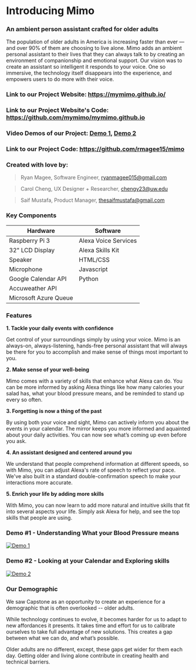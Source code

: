 # Introducing Mimo
### An ambient person assistant crafted for older adults

The population of older adults in America is increasing faster than ever — and over 90% of them are choosing to live alone. 
Mimo adds an ambient personal assistant to their lives that they can always talk to by creating an environment of companionship and emotional support. Our vision was to create an assistant so intelligent it responds to your voice. One so immersive, the technology itself disappears into the experience, and empowers users to do more with their voice. 

### Link to our Project Website: https://mymimo.github.io/

### Link to our Project Website's Code: https://github.com/mymimo/mymimo.github.io

### Video Demos of our Project: [Demo 1](), [Demo 2]()

### Link to our Project Code: https://github.com/rmagee15/mimo

### Created with love by:
> Ryan Magee, Software Engineer, ryanmagee015@gmail.com

> Carol Cheng, UX Designer + Researcher, chengy23@uw.edu

> Saif Mustafa, Product Manager, thesaifmustafa@gmail.com


### Key Components

| Hardware              | Software             |
| -------------------   |--------------------  |
| Raspberry Pi 3        | Alexa Voice Services |
| 32" LCD Display       | Alexa Skills Kit     |
| Speaker               | HTML/CSS             |
| Microphone            | Javascript           |
| Google Calendar API   | Python               |
| Accuweather API       |                      |
| Microsoft Azure Queue |                      |


### Features

**1. Tackle your daily events with confidence**

Get control of your surroundings simply by using your voice. Mimo is an always-on, always-listening, hands-free personal assistant that will always be there for you to accomplish and make sense of things most important to you.

**2. Make sense of your well-being**

Mimo comes with a variety of skills that enhance what Alexa can do. You can be more informed by asking Alexa things like how many calories your salad has, what your blood pressure means, and be reminded to stand up every so often.

**3. Forgetting is now a thing of the past**

By using both your voice and sight, Mimo can actively inform you about the events in your calendar. The mirror keeps you more informed and aquainted about your daily activities. You can now see what’s coming up even before you ask.

**4. An assistant designed and centered around you**

We understand that people comprehend information at different speeds, so with Mimo, you can adjust Alexa's rate of speech to reflect your pace. We've also built in a standard double-confirmation speech to make your interactions more accurate.

**5. Enrich your life by adding more skills**

With Mimo, you can now learn to add more natural and intuitive skills that fit into several aspects your life. Simply ask Alexa for help, and see the top skills that people are using.

### Demo #1 - Understanding What your Blood Pressure means

[![Demo 1](https://img.youtube.com/vi/zmxw1mLzsIk/0.jpg)](https://www.youtube.com/watch?v=zmxw1mLzsIk)


### Demo #2 - Looking at your Calendar and Exploring skills

[![Demo 2](https://img.youtube.com/vi/bl2Kor7aM2Y/0.jpg)](https://www.youtube.com/watch?v=bl2Kor7aM2Y)

### Our Demographic

We saw Capstone as an opportunity to create an experience for a 
demographic that is often overlooked -- older adults. 


While technology continues to evolve, it becomes harder for 
us to adapt to new affordances it presents. It takes time and 
effort for us to calibrate ourselves to take full advantage of 
new solutions. This creates a gap between what we can do, 
and what’s possible. 

Older adults are no different, except, these gaps get wider for 
them each day. Getting older and living alone contribute in 
creating health and technical barriers. 

